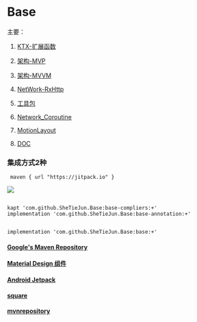 # Base
主要：
1. [KTX-扩展函数](base/src/main/java/me/shetj/base/ktx)

2. [架构-MVP](base/src/main/java/me/shetj/base/mvp)

3. [架构-MVVM](base/src/main/java/me/shetj/base/mvvm)

4. [NetWork-RxHttp](base/src/main/java/me/shetj/base/network)

5. [工具包](base/src/main/java/me/shetj/base/tools)

6. [Network_Coroutine](base/src/main/java/me/shetj/base/network_coroutine)

7. [MotionLayout](base/src/main/java/me/shetj/base/anim/motion)

8. [DOC](doc)

   
###  集成方式2种

```
 maven { url "https://jitpack.io" }
```
[![](https://jitpack.io/v/SheTieJun/Base.svg)](https://jitpack.io/#SheTieJun/Base)
```

kapt 'com.github.SheTieJun.Base:base-compliers:+'
implementation 'com.github.SheTieJun.Base:base-annotation:+'


implementation 'com.github.SheTieJun.Base:base:+'
```


#### [Google's Maven Repository ]( https://dl.google.com/dl/android/maven2/index.html)

#### [Material Design 组件](https://material.io/develop/android/)

#### [Android Jetpack](https://developer.android.google.cn/jetpack/)

#### [square](https://square.github.io/)

#### [mvnrepository](https://mvnrepository.com/)
